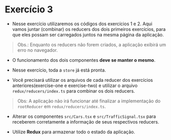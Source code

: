 # Exercício 3

- Nesse exercício utilizaremos os códigos dos exercícios 1 e 2. Aqui vamos juntar (combinar) os reducers dos dois primeiros exercícios, para que eles possam ser carregados juntos na mesma página da aplicação.

> Obs.: Enquanto os reducers não forem criados, a aplicação exibirá um erro no navegador.

- O funcionamento dos dois componentes **deve se manter o mesmo**.

- Nesse exercício, toda a `store` já está pronta.

- Você precisará utilizar os arquivos de cada reducer dos exercícios anteriores(exercise-one e exercise-two) e utilizar o arquivo `redux/reducers/index.ts` para combinar os dois reducers.

> Obs: A aplicação não irá funcionar até finalizar a implementação do `rootReducer` em `redux/reducers/index.ts`.

- Alterar os componentes `src/Cars.tsx` e `src/TrafficSignal.tsx` para receberem corretamente a informação de seus respectivos reducers.

- Utilize **Redux** para armazenar todo o estado da aplicação.
